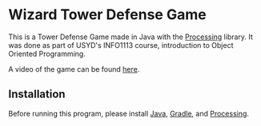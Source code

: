 # Wizard Tower Defense Game
This is a Tower Defense Game made in Java with the [Processing](https://processing.org/) library. It was done as part of USYD's INFO1113 course, introduction to Object Oriented Programming. 

A video of the game can be found [here](https://youtu.be/OJlPLTBKHkM).


## Installation
Before running this program, please install [Java](), [Gradle](https://gradle.org/), and [Processing](https://processing.org/).